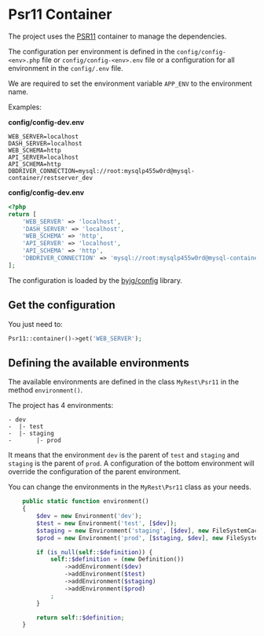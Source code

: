 # Psr11 Container

The project uses the [PSR11](https://www.php-fig.org/psr/psr-11/) container to manage the dependencies.

The configuration per environment is defined in the `config/config-<env>.php` file or `config/config-<env>.env` file or a configuration for all environment in the `config/.env` file.

We are required to set the environment variable `APP_ENV` to the environment name.

Examples:

**config/config-dev.env**

```env
WEB_SERVER=localhost
DASH_SERVER=localhost
WEB_SCHEMA=http
API_SERVER=localhost
API_SCHEMA=http
DBDRIVER_CONNECTION=mysql://root:mysqlp455w0rd@mysql-container/restserver_dev
```

**config/config-dev.env**

```php
<?php
return [
    'WEB_SERVER' => 'localhost',
    'DASH_SERVER' => 'localhost',
    'WEB_SCHEMA' => 'http',
    'API_SERVER' => 'localhost',
    'API_SCHEMA' => 'http',
    'DBDRIVER_CONNECTION' => 'mysql://root:mysqlp455w0rd@mysql-container/restserver_dev'
];
```

The configuration is loaded by the [byjg/config](https://github.com/byjg/config) library.

## Get the configuration

You just need to:

```php
Psr11::container()->get('WEB_SERVER');
```

## Defining the available environments

The available environments are defined in the class `MyRest\Psr11` in the method `environment()`.

The project has 4 environments:

```text
- dev
-  |- test
-  |- staging
-       |- prod
```

It means that the environment `dev` is the parent of `test` and `staging` and `staging` is the parent of `prod`. A configuration of the bottom environment will override the configuration of the parent environment.

You can change the environments in the `MyRest\Psr11` class as your needs.

```php
    public static function environment()
    {
        $dev = new Environment('dev');
        $test = new Environment('test', [$dev]);
        $staging = new Environment('staging', [$dev], new FileSystemCacheEngine());
        $prod = new Environment('prod', [$staging, $dev], new FileSystemCacheEngine());

        if (is_null(self::$definition)) {
            self::$definition = (new Definition())
                ->addEnvironment($dev)
                ->addEnvironment($test)
                ->addEnvironment($staging)
                ->addEnvironment($prod)
            ;
        }

        return self::$definition;
    }
```
